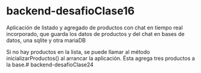 # backend-desafioClase16

Aplicación de listado y agregado de productos con chat en tiempo real incorporado,
que guarda los datos de productos y del chat en bases de datos, una sqlite y otra mariaDB

Si no hay productos en la lista, se puede llamar al método inicializarProductos()
al arrancar la aplicación. Ésta agrega tres productos a la base.# backend-desafioClase24
